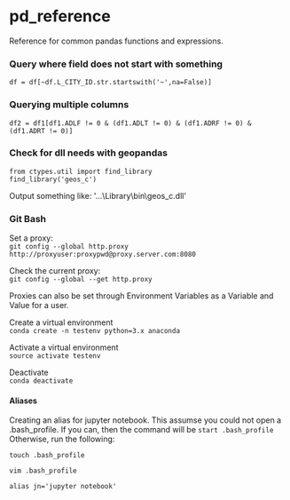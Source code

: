 # pd_reference
Reference for common pandas functions and expressions.

### Query where field  does not start with something
`df = df[~df.L_CITY_ID.str.startswith('~',na=False)]   `
### Querying multiple columns  

`df2 = df1[df1.ADLF != 0 & (df1.ADLT != 0) & (df1.ADRF != 0) & (df1.ADRT != 0)]    `

### Check for dll needs with geopandas  
`from ctypes.util import find_library`  
`find_library('geos_c')`  

Output something like: '...\\Library\\bin\\geos_c.dll'

### Git Bash  

Set a proxy:  
`git config --global http.proxy http://proxyuser:proxypwd@proxy.server.com:8080`

Check the current proxy:  
`git config --global --get http.proxy`

Proxies can also be set through Environment Variables as a Variable and Value for a user.

Create a virtual environment  
`conda create -n testenv python=3.x anaconda`  

Activate a virtual environment    
`source activate testenv`  

Deactivate  
`conda deactivate`

#### Aliases  

Creating an alias for jupyter notebook. This assumse you could not open a .bash_profile. If you can, then the command will be  `start .bash_profile`  Otherwise, run the following:    

`touch .bash_profile`  

`vim .bash_profile`  

`alias jn='jupyter notebook'`  
